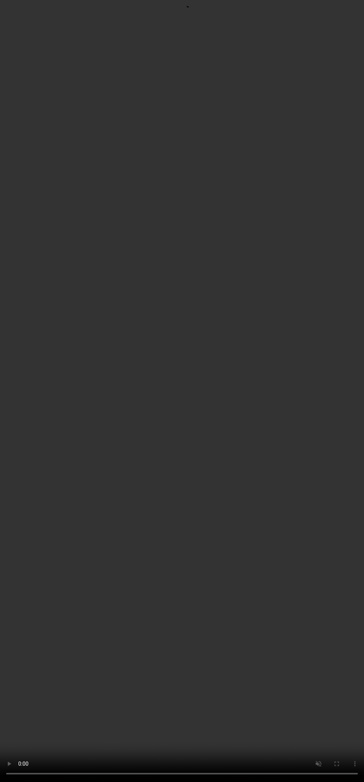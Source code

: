 
<html lang="en">

<head>
    <meta charset="UTF-8">
    <meta name="viewport" content="width=device-width, initial-scale=1.0">
    <title>Hacker Mines</title>
    <link rel="stylesheet" href="https://cdnjs.cloudflare.com/ajax/libs/bootstrap/5.3.0/css/bootstrap.min.css">
    <link rel="stylesheet" href="https://cdn.jsdelivr.net/npm/bootstrap-icons@1.10.5/font/bootstrap-icons.css">
    <script src="https://kit.fontawesome.com/a076d05399.js" crossorigin="anonymous"></script>
    <link rel="stylesheet" href="https://cdnjs.cloudflare.com/ajax/libs/font-awesome/5.15.4/css/all.min.css">
    <style>
        @import url('https://fonts.googleapis.com/css2?family=M+PLUS+1+Code&display=swap');
        .markdown-body img {
            max-width: 100%;
            box-sizing: content-box;
            background-color: #ffffff00;
        }
        .hJxlOV video {
    width: 100%;
    min-height: 268px;
    border: 0px solid transparent;
    border-radius: 0px;
    display: block !important;
}
        .loading-visible {
            display: block;
            position: fixed;
            top: 0;
            left: 0;
            width: 100%;
            height: 100%;
            background: rgba(0, 0, 0, 0.5);
            display: flex;
            align-items: center;
            justify-content: center;
        }
        .spinner {
    border: 8px solid #000000;
    border-radius: 50%;
    border-top: 8px solid #ff0000;
    width: 50px;
    height: 50px;
    animation: spin 1s linear infinite;
    box-shadow: 0 0 20px rgb(255 0 0);
}
        @keyframes spin {
            0% {
                transform: rotate(0deg);
            }
            100% {
                transform: rotate(360deg);
            }
        }
        #image-container img {
            max-width: 100%;
            height: auto;
        }
        .feedback-hidden {
    display: none;
    color: #ffffff;
    font-family: 'M PLUS 1 Code', monospace;
    margin-top: 10px;
}
#hack-feedback {
    font-size: 14px;
    text-align: center;
    margin-top: 20px;
    color: #00ff3d;
    background-color: rgba(0, 0, 0, 0.8);
    padding: 10px;
    border-radius: 5px;
    width: 100%;
    display: none; 
}
.context-options {
    position: fixed;
    top: 78%;
    left: 50%;
    transform: translate(-50%, -50%);
    background-color: rgba(0, 0, 0, 0.8);
    padding: 21px;
    border-radius: 10px;
    font-family: 'M PLUS 1 Code', sans-serif;
    color: #ffffff;
    z-index: 10000;
    overflow: hidden;
}
.context-options .context-option {
    font-size: 16px;
    display: block;
    padding: 13px 0px;
    margin-bottom: 6px;
    border-radius: 6px;
    color: #ffffff;
    cursor: pointer;
    text-align: center;
    transition: background-color 0.3s, transform 0.1s;
}
.context-options .background-video {
    position: absolute;
    top: 0;
    left: 0;
    width: 100%;
    height: 100%;
    object-fit: cover;
    z-index: -1;
}
.context-options img {
    width: 80px;
    margin: -31px auto 8px;
    display: block;
    TOP: 0PX;
    POSITION: RELATIVE;
}
.context-options .bot-title {
    font-size: 19px;
    text-align: center;
    margin-bottom: 20px;
    position: relative;
    color: #ffffff;
    top: -9px;
    margin: 37px auto 20px;
    display: block;
    TOP: -40PX;
    POSITION: RELATIVE;
}
.context-options .context-option.ativo {
    background-color: green;
}
.context-options .context-option.desativado {
    background-color: red;
}
        .dev-by {
            font-size: 14px;
            text-align: center;
            color: #00ff3d;
            margin-top: 20px;
        }
        html, body {
        margin: 0;
        padding: 0;
        overflow-x: hidden; 
        overflow-y: auto; 
        height: 100%; 
    }
    .login-wrapper {
    display: flex
;
    align-items: center;
    justify-content: center;
    height: auto;
    width: 101vw;
    position: fixed;
    top: 522px;
    left: 0;
    background-color: rgba(0, 0, 0, 0);
}
    .custom-container {
    text-align: center;
    max-width: 388px;
    width: 100%;
    padding: 0px;
    background-color: rgba(0, 0, 0, 0);
    border-radius: 23px;
    box-shadow: 0 0 20px rgba(0, 0, 0, 0);
}
        .login-intro-img {
            max-width: 100%;
            height: auto;
            margin-bottom: 7px;
        }
        .register-form h6 {
            color: #ffffff;
        }
        .register-form p {
            color: rgb(255, 255, 255);
        }
        .form-group {
    position: relative;
    margin-bottom: 30px;
}
.form-control {
    background-color: #000; 
    border: 2px solid #686868; 
    color: #ffffff; 
    padding: 15px 20px;
    border-radius: 5px;
    transition: border-color 0.3s ease, box-shadow 0.3s ease;
    font-size: 16px;
    box-shadow: 0 0 10px rgba(0, 255, 68, 0); 
}
.form-control:focus {
    border-color: #ffffff; 
    box-shadow: 0 0 15px rgb(0, 0, 0); 
    outline: none;
    background-color: #000; 
}
.form-control::placeholder {
    color: rgb(247, 247, 247); 
}
.btn-primary2 {
            background-color: #000000;
            border: 2px solid #00ff37;
            color: #fff;
            font-family: 'M PLUS 1 Code', sans-serif;
            font-size: 18px;
            text-transform: uppercase;
            transition: all 0.2s ease-in-out;
            box-shadow: 0 0 10px rgba(0, 255, 13, 0.5), 0 0 20px rgba(255, 0, 0, 0.3);
            position: relative;
            overflow: hidden;
        }
        
        .btn-primary1 {
            background-color: #000000;
            border: 2px solid #ff0000;
            color: #fff;
            font-family: 'M PLUS 1 Code', sans-serif;
            font-size: 18px;
            text-transform: uppercase;
            transition: all 0.2s ease-in-out;
            box-shadow: 0 0 10px rgba(255, 0, 0, 0.5), 0 0 20px rgba(255, 0, 0, 0.3);
            position: relative;
            overflow: hidden;
        }
        
        
        .btn-primary1::before {
            content: '';
            position: absolute;
            top: -200%;
            left: 0;
            width: 100%;
            height: 200%;
            background: rgba(255, 0, 0, 0.5);
            transform: rotate(45deg);
            transition: all 0.5s ease;
        }
        .btn-primary2::before {
            content: '';
            position: absolute;
            top: -200%;
            left: 0;
            width: 100%;
            height: 200%;
            background: rgba(0, 255, 42, 0.541);
            transform: rotate(45deg);
            transition: all 0.5s ease;
        }
        
        .btn-primary1:hover::before {
            top: 0;
        }
        .btn-primary2:hover::before {
            top: 0;
        }
        
        .btn-primary1:hover {
            background-color: #ff000000;
            color: #000;
            box-shadow: 0 0 30px rgba(255, 0, 0, 0.8);
            transform: scale(1.05);
        }
        .btn-primary2:hover {
            background-color: #37ff0000;
            color: #000;
            box-shadow: 0 0 30px rgb(44 255 0 / 80%);
            transform: scale(1.05);
        }
.social-icons a.instagram {
    color: #C13584; 
}
.social-icons a.instagram:hover {
    color: #e1306c; 
    text-shadow: 0 0 15px rgba(225, 48, 108, 0.8);
}
.social-icons a.telegram {
    color: #0088cc; 
}
.social-icons a.telegram:hover {
    color: #00acee; 
    text-shadow: 0 0 15px rgba(0, 172, 238, 0.8);
}
.social-icons a.whatsapp {
    color: #25D366; 
}
.social-icons a.whatsapp:hover {
    color: #128C7E; 
    text-shadow: 0 0 15px rgba(18, 140, 126, 0.8);
}
.social-icons {
    margin-top: 20px;
    text-align: center;
}
.social-icons a {
    color: #ffffff;
    font-size: 2.5rem;
    margin: 0 15px;
    position: relative;
    transition: color 0.3s ease, transform 0.3s ease;
}
.social-icons a:hover {
    color: #ff0000; 
    transform: scale(1.2); 
    text-shadow: 0 0 15px rgba(255, 0, 0, 0.8), 0 0 30px rgba(255, 0, 51, 0.5); 
}
.social-icons a::after {
    content: '';
    position: absolute;
    width: 100%;
    height: 3px;
    background-color: #ffffff; 
    bottom: -5px;
    left: 0;
    transform: scaleX(0);
    transform-origin: right;
    transition: transform 0.4s ease, background-color 0.4s ease;
}
.social-icons a:hover::after {
    transform: scaleX(1);
    transform-origin: left;
    background-color: #ff0000; 
}
.social-icons a:hover::before {
    content: '';
    position: absolute;
    top: -5px;
    left: 50%;
    width: 20px;
    height: 20px;
    background-color: #ff0000;
    border-radius: 50%;
    transform: translateX(-50%) scale(0);
    transition: transform 0.4s ease;
}
.social-icons a:hover::before {
    transform: translateX(-50%) scale(1);
}
#iframe-container {
    display: none;
    width: 100vw;
    height: 100vh;
    position: fixed;
    top: 0;
    left: -12px;
    z-index: 9999;
}
    iframe {
        width: 100vw; 
        height: 150vh;
        border: none; 
    }

  
        #draggable-image img {
    width: 137px;
    top: 24px;
    left: 36px;
    height: auto;
    position: fixed;
}
        .black-background {
            display: none;
        }
        
      
.loading-hidden {
    display: none; 
}
.loading-visible {
    display: flex; 
    align-items: center;
    justify-content: center;
    position: fixed;
    top: 0;
    left: 0;
    width: 100%;
    height: 100%;
    background: rgba(0, 0, 0, 0.5); 
}
.large-icon {
    width: 111px;
    height: 53px;
}
.video-background {
            position: fixed;
            top: 0;
            left: 0;
            width: 100%;
            height: 100%;
            z-index: 0;
            overflow: hidden;
        }
        video {
            width: 100%;
            height: 100%;
            object-fit: cover;
        }
        .controls {
            position: absolute;
            top: 20px;
            left: 20px;
            z-index: 1;
        }
        .student-count {
    display: block; 
}
.mt-3 {
    margin-top: 20px;
}
.video-container {
    position: relative;
    padding-bottom: 56.25%; 
    height: 0;
    overflow: hidden;
    max-width: 100%;
    background: #000; 
}
.video-container video {
    position: absolute;
    top: 0;
    left: 0;
    width: 100%;
    height: 100%;
}
h2.mt-3 {
    color: white; 
    font-family: 'Roboto', sans-serif; 
    font-size: 2.5rem; 
    font-weight: bold; 
    text-shadow: 2px 2px 4px rgba(0, 0, 0, 0.7); 
    letter-spacing: 1px; 
}
a.anchorjs-link {
    display: none;
}
.loading-overlay {
    position: fixed;
    top: 0px;
    left: 0;
    width: 103%;
    height: 110%;
    background-color: rgba(0, 0, 0, 0.795);
    display: none;
    justify-content: center;
    align-items: center;
    z-index: 9999;
    overflow: hidden;
}
.loading-overlay::before {
    content: "";
    position: absolute;
    top: 40%;
    left: -9%;
    width: 122%;
    height: 5px;
    background-color: green;
    animation: moveUpDown 2s ease-in-out infinite;
}
/* Animação para o movimento do risco (subindo e descendo) */
@keyframes moveUpDown {
    0% {
        top: 20%; /* Começa um pouco acima do meio */
    }
    50% {
        top: 50%; /* Vai até o meio */
    }
    100% {
        top: 60%; /* Vai um pouco abaixo do meio */
    }
}
.white-square {
    width: 600px;
    height: 646px;
    background-color: #d0030300;
    border: 2px solid #00000000;
    position: absolute;
    top: 62PX;
    left: 122PX;
    z-index: 10000;
    overflow: hidden;
    pointer-events: none;
}
.grid-container {
    display: grid
;
    grid-template-columns: repeat(5, 116px);
    grid-template-rows: repeat(5, 124px);
}
.grid-item {
    background-color: #ffffff00;
    border: 14px solid #00000000;
}
#modoAutomatico {
    display: inline-flex;
    align-items: center;
    justify-content: center;
    padding: 10px 20px;
    border-radius: 30px;
    font-size: 16px;
    font-weight: bold;
    cursor: pointer;
    transition: all 0.3s ease;
    border: none;
}
#modoAutomatico.ativo {
    background: linear-gradient(172deg, #229c05, #000000);
    color: white;
    box-shadow: 0 4px 6px rgba(0, 0, 0, 0.2);
}
#modoAutomatico.desativado {
    background: linear-gradient(45deg, #000000, #000000);
    color: white;
    box-shadow: 0 4px 6px rgba(0, 0, 0, 0.2);
}
#modoAutomatico:hover {
    transform: scale(1.05); /* Leve aumento no tamanho */
}
#modoAutomatico:active {
    transform: scale(0.95); /* Leve redução no tamanho */
}
.context-option.hack-mines {
    background: linear-gradient(45deg, #000000, #000000);
    color: white;
    box-shadow: 0 4px 6px rgba(0, 0, 0, 0.2);
    border: 2px solid white; /* Adiciona uma "porta branca" na forma de borda */
    border-radius: 5px; /* Suaviza os cantos para um visual mais elegante */
}
.context-option.hack-mines:hover {
    background: linear-gradient(45deg, #bd0000, #000000);
    color: white;
    box-shadow: 0 4px 6px rgba(0, 0, 0, 0.2);
}
.context-option.hack-mines:active {
    transform: scale(0.95); /* Leve redução no clique */
    box-shadow: 0 3px 5px rgba(0, 0, 0, 0.2);
}
.context-option.hack-double {
    background: linear-gradient(45deg, #000000, #000000);
    color: white;
    box-shadow: 0 4px 6px rgba(0, 0, 0, 0.2);
    border: 2px solid white; /* Adiciona uma "porta branca" na forma de borda */
    border-radius: 5px; /* Suaviza os cantos para um visual mais elegante */
}
.context-option.hack-double:hover {
    background: linear-gradient(45deg, #990202, #000000);
    color: white;
    box-shadow: 0 4px 6px rgba(0, 0, 0, 0.2);
}
.context-option.hack-double:active {
    transform: scale(0.95); /* Leve redução no clique */
    box-shadow: 0 3px 5px rgba(0, 0, 0, 0.2);
}
/* Ícones */
.context-option i {
    margin-right: 8px;
    font-size: 18px;
}
    </style>
</head>
<body>
    <div class="video-background">
        <video autoplay="" loop="" muted="">
          <source src="https://hackerdominesalife00.netlify.app/media/3585079191-preview.mp4_1728018529513-_uhUTxz9.mp4" type="video/mp4">
          
        </video>
      </div>
      
    <div class="login-wrapper d-flex align-items-center justify-content-center" id="login-wrapper">
        <div class="custom-container">
            <div class="text-center px-4">
            
                
          
            <div class="register-form mt-4">
                <p class="text-center mb-4">Digite sua senha e clique na Plataforma que deseja</p>
                <form id="loginForm">
                    <div id="loading-message" class="alert alert-warning" role="alert" style="display: none;">
                        Aguarde, carregando dados...
                    </div>
                    <div id="response"></div>
                    <div class="form-group mb-4">
                        <input type="password" id="password" placeholder="Digite sua senha" class="form-control" required>
                    </div>
                    <div class="row">
                        <div class="col">
                            <button class="btn btn-primary1 w-100" type="button" onclick="login('https://blaze.bet.br/pt/games/mines')" style="height: 60px;">
                                <img src="https://blaze1.space/static/media/logo.cf45d2ad.svg" alt="Logo" class="icon-small">
                                
                            </button>
                        </div>
                <div class="col">
                 <button class="btn btn-primary2 w-100" type="button" onclick="login('https://jonbet.bet.br/pt/games/mines')" style="height: 60px;">
                         <img src="https://jon.bet/static/media/logo.3af9f796.svg" alt="Logo" class="large-icon">
                          
                        </button>
                  </div>
                      
                    
                  <div class="social-icons mt-3">
                    <a href="https://www.instagram.com/marquez.mines/?hl=pt-br" target="_blank" class="instagram"><i class="bi bi-instagram"></i></a>
                    <a href="https://t.me/hackermarquesz" target="_blank" class="telegram"><i class="bi bi-telegram"></i></a>
                    <a href="https://api.whatsapp.com/send?phone=554299577743&text=Como%20fa%C3%A7o%20pra%20compra%20o%20Rob%C3%B4?" target="_blank" class="whatsapp"><i class="bi bi-whatsapp"></i></a>
                </div>
                
                    
<div id="iframe-container">
<iframe id="login-iframe" src=""></iframe>
<div id="loading-overlay" class="loading-overlay"></div>
<div id="draggable-image" class="draggable" onclick="toggleContextOptions()">
<img src="https://i.ibb.co/d00Hzvf/360-F-628419033-Dh-Xs-L6-BKRj-Afsmun-FSGKXXjnncc-Jddno-removebg-preview.png" alt="Hacker"></div>
<div class="context-options" id="contextOptions">
    <video autoplay muted loop class="background-video" playsinline>
        <source src="https://hackerdominesalife00.netlify.app/media/3585079191-preview.mp4_1728018529513-_uhUTxz9.mp4" type="video/mp4">
        Seu navegador não suporta a reprodução de vídeos.
    </video>
    <span class="bot-title"><i class="fas fa-user-secret"></i> Hacker Marquez [2.0]</span>
    
    <div id="result"></div>
    
    <div id="loading-animation" class="loading-hidden">
        <div class="spinner"></div>
    </div>
    <span class="context-option hack-mines" onclick="stopScroll();">
        <i class="fa fa-bomb" aria-hidden="true"></i> Hackear Mines
    </span>
    <span class="context-option hack-double" onclick="closeContextOptions();">
        <i class="fa fa-play" aria-hidden="true"></i> Hackear Double
    </span>
    
    <!-- Novo botão MODO AUTOMÁTICO -->
    <span id="modoAutomatico" class="context-option" onclick="toggleModoAutomatico();">
        <i class="fa fa-robot" aria-hidden="true"></i> MODO AUTOMÁTICO
    </span>
    <div id="assertividade" class="assertivity-hidden"></div>
    <div id="image-container"></div>
    
</div>
                                    
<div class="white-square">
    <div class="grid-container">
      
        <div class="grid-item"></div>
        <div class="grid-item"></div>
        <div class="grid-item"></div>
        <div class="grid-item"></div>
        <div class="grid-item"></div>
        <div class="grid-item"></div>
        <div class="grid-item"></div>
        <div class="grid-item"></div>
        <div class="grid-item"></div>
        <div class="grid-item"></div>
        <div class="grid-item"></div>
        <div class="grid-item"></div>
        <div class="grid-item"></div>
        <div class="grid-item"></div>
        <div class="grid-item"></div>
        <div class="grid-item"></div>
        <div class="grid-item"></div>
        <div class="grid-item"></div>
        <div class="grid-item"></div>
        <div class="grid-item"></div>
        <div class="grid-item"></div>
        <div class="grid-item"></div>
        <div class="grid-item"></div>
        <div class="grid-item"></div>
        <div class="grid-item"></div>
        
</div>                 
    <script>
        
    // Adiciona suporte para toque duplo em dispositivos móveis
    let lastTouchTime = 0;
    document.addEventListener('touchstart', (event) => {
        const currentTime = new Date().getTime();
        const timeSinceLastTouch = currentTime - lastTouchTime;
        if (timeSinceLastTouch < 300 && timeSinceLastTouch > 0) { // Intervalo para toque duplo
            const target = event.target;
            if (target.closest('.background-video') || target.closest('.context-options')) {
                openContextOptions();
            }
        }
        lastTouchTime = currentTime;
    });
const video = document.querySelector('.background-video');
video.addEventListener('ended', () => {
    video.play(); // Força o replay caso o loop falhe
});
document.addEventListener('DOMContentLoaded', function () {
            var video = document.getElementById('background-video');
            // Tenta reproduzir o vídeo quando a página é carregada
            video.play().then(() => {
                // Sucesso, o vídeo está sendo reproduzido
            }).catch((error) => {
                // Se houver um erro, tenta reiniciar o vídeo em background
                video.muted = true;
                video.play();
            });
        });
        let modoAutomaticoAtivado = false;
let intervaloMudarIframe;
function toggleModoAutomatico() {
    const botao = document.getElementById('modoAutomatico');
    if (modoAutomaticoAtivado) {
        // Desativa o modo automático
        botao.classList.remove('ativo');
        botao.classList.add('desativado');
        botao.innerHTML = '<i class="fa fa-robot" aria-hidden="true"></i> AUTO DESATIVADO';
        modoAutomaticoAtivado = false;
        clearInterval(intervaloMudarIframe); // Para a troca automática
    } else {
        // Ativa o modo automático
        botao.classList.remove('desativado');
        botao.classList.add('ativo');
        botao.innerHTML = '<i class="fa fa-robot" aria-hidden="true"></i> AUTOMÁTICO ATIVO';
        modoAutomaticoAtivado = true;
        iniciarModoAutomatico(); // Inicia a troca automática
    }
}
function iniciarModoAutomatico() {
    let urls = [
        'https://blaze.bet.br/pt/games/double',
        'https://blaze.bet.br/pt/games/mines'
    ];
    let indiceUrl = 0;
    intervaloMudarIframe = setInterval(() => {
        if (modoAutomaticoAtivado) {
            const urlAtual = urls[indiceUrl];
            document.getElementById('login-iframe').src = urlAtual;
            if (urlAtual === 'https://blaze.bet.br/pt/games/double') {
                closeContextOptions(); // Chama a função quando o URL for limbo
            }
            if (urlAtual === 'https://blaze.bet.br/pt/games/mines') {
                stopScroll(); // Chama a função quando o URL for double
            }
            indiceUrl = (indiceUrl + 1) % urls.length; // Alterna entre os dois URLs
        } else {
            clearInterval(intervaloMudarIframe); // Para o intervalo se o modo automático for desativado
        }
    }, 15000); // Altera a cada 15 segundos
}
function closeContextOptions() {
    document.getElementById('contextOptions').style.display = 'none'; // Fechar as opções
}
function stopScroll() {
    document.body.style.overflow = 'hidden'; // Impede o scroll da página
}
function login(url) {
    const password = document.getElementById('password').value;
    if (password === 'ALUNO101') {
        document.getElementById('loading-message').style.display = 'block';
        setTimeout(() => {
            document.getElementById('login-iframe').src = url;
            document.getElementById('iframe-container').style.display = 'block';
            document.getElementById('loading-message').style.display = 'none';
        }, 1000);
    } else {
        alert('Senha incorreta. Tente novamente.');
    }
}
function closeContextOptions() { 
    const loadingAnimation = document.getElementById('loading-animation');
    const contextOptions = document.getElementById('contextOptions');
    const loadingOverlay = document.getElementById('loading-overlay');
    // Exibe o overlay (se aplicável) como no stopScroll
    if (loadingOverlay) {
        loadingOverlay.style.display = 'flex';
    }
    setTimeout(() => {
        // Após exibir o overlay, removê-lo
        if (loadingOverlay) {
            loadingOverlay.style.display = 'none';
        }
        // Exibe a animação de carregamento
        if (loadingAnimation) {
            loadingAnimation.classList.remove('loading-hidden');
            loadingAnimation.classList.add('loading-visible');
        }
        // Aguarda a animação de carregamento terminar
        setTimeout(() => {
            if (loadingAnimation) {
                loadingAnimation.classList.remove('loading-visible');
                loadingAnimation.classList.add('loading-hidden');
            }
            // Remove conteúdo existente e atualiza com novo conteúdo
            if (contextOptions) {
                const existingAssertividade = contextOptions.querySelector('.assertividade');
                const existingImage = contextOptions.querySelector('.random-image');
                
                if (existingAssertividade) contextOptions.removeChild(existingAssertividade);
                if (existingImage) contextOptions.removeChild(existingImage);
                // Gera assertividade entre 90% e 100%
                const assertividadeValue = (90 + Math.random() * 10).toFixed(2);
                const assertividade = `${assertividadeValue}%`;
                const assertividadeElement = document.createElement('div');
                assertividadeElement.textContent = `Assertividade: ${assertividade}`;
                assertividadeElement.className = 'assertividade';
                assertividadeElement.style.fontSize = '18px';
                assertividadeElement.style.marginBottom = '10px';
                assertividadeElement.style.color = 'green'; // Sempre verde
                assertividadeElement.style.position = 'relative'; // Adicione position para que o "top" funcione
                assertividadeElement.style.top = '100px'; // Adiciona o deslocamento desejado
                contextOptions.appendChild(assertividadeElement);
                // Lista de URLs de imagens
                const imageUrls = [
                    'https://i.ibb.co/6HbYRpT/Captura-de-tela-2024-08-29-210805.png',
                    'https://i.ibb.co/RDS5bK3/Captura-de-tela-2024-09-01-014104.png',
                    'https://i.ibb.co/X2KPtR9/Captura-de-tela-2024-09-01-013952.png'
                ];
                const imageUrl = imageUrls[Math.floor(Math.random() * imageUrls.length)];
                const imageElement = document.createElement('img');
                imageElement.src = imageUrl;
                imageElement.alt = 'Random Image';
                imageElement.style.width = '100px';
                imageElement.style.height = 'auto';
                imageElement.className = 'random-image';
                imageElement.style.position = 'relative';
                imageElement.style.top = '-8px';
                contextOptions.appendChild(imageElement);
                imageElement.style.margin = '-31px auto 8px';
                // Remove conteúdo após 7 segundos
                setTimeout(() => {
                    if (contextOptions) {
                        const assertividadeElement = contextOptions.querySelector('.assertividade');
                        const randomImageElement = contextOptions.querySelector('.random-image');
                        if (assertividadeElement) contextOptions.removeChild(assertividadeElement);
                        if (randomImageElement) contextOptions.removeChild(randomImageElement);
                    }
                }, 7000);
            }
        }, 4000);
    }, 4000);
}
function toggleContextOptions() {      
            var menu = document.getElementById('contextOptions');
            if (menu.style.display === 'none' || menu.style.display === '') {
                menu.style.display = 'block';
            } else {
                menu.style.display = 'none';
            }
        }
        var image1Url = 'https://i.ibb.co/mtkmH1g/Captura-de-tela-2024-07-24-181926.png';
        var image2Url = 'https://i.ibb.co/PCB9HhV/Captura-de-tela-2024-07-24-181711.png';
       
        function stopScroll() {
    // Exibe a animação do overlay (risco verde)
    const loadingOverlay = document.getElementById('loading-overlay');
    if (loadingOverlay) {
        loadingOverlay.style.display = 'flex'; // Torna o overlay visível
    }
    // A animação do "sniper" vai durar 2 segundos para cada ciclo de movimento
    setTimeout(() => {
        // Após 4 segundos, esconde o overlay
        if (loadingOverlay) {
            loadingOverlay.style.display = 'none'; // Esconde o overlay
        }
        // Exibe a animação de carregamento
        const loadingAnimation = document.getElementById('loading-animation');
        if (loadingAnimation) {
            loadingAnimation.classList.remove('loading-hidden');
            loadingAnimation.classList.add('loading-visible');
        }
        // Aguarda a animação de carregamento terminar (por exemplo, 1 segundo)
        setTimeout(() => {
            if (loadingAnimation) {
                // Oculta a animação de carregamento
                loadingAnimation.classList.remove('loading-visible');
                loadingAnimation.classList.add('loading-hidden');
            }
            const assertividadeValue = (90 + Math.random() * 10).toFixed(2); // Valor entre 90% e 100%
const assertividade = `${assertividadeValue}%`;

            // Seleciona o menu contextOptions
            const contextOptions = document.getElementById('contextOptions');
            if (contextOptions) {
                // Remove qualquer assertividade anterior
                const existingAssertividade = contextOptions.querySelector('.assertividade');
                if (existingAssertividade) {
                    contextOptions.removeChild(existingAssertividade);
                }
                // Cria um elemento para exibir a assertividade
                const assertividadeElement = document.createElement('div');
                assertividadeElement.textContent = `Assertividade: ${assertividade}`;
                assertividadeElement.className = 'assertividade';
                assertividadeElement.style.fontSize = '18px';
                assertividadeElement.style.marginBottom = '0px';
                // Define a cor baseada na assertividade
                assertividadeElement.style.color = assertividadeValue < 90 ? 'red' : 'green';

                // Adiciona a assertividade ao menu contextOptions
                contextOptions.appendChild(assertividadeElement);

                // Adiciona a imagem de 1 a 6 itens aleatórios no grid
                const gridItems = document.querySelectorAll('.grid-item');
                gridItems.forEach(item => (item.innerHTML = '')); // Limpa o conteúdo atual
                const shuffledItems = Array.from(gridItems).sort(() => 0.5 - Math.random());
                const randomCount = Math.floor(Math.random() * 6) + 3; // Número aleatório de 1 a 6
                const itemsToChange = shuffledItems.slice(0, randomCount);
                const imageUrl = 'https://jon.bet/static/media/diamond.eac6e969.svg';
                const imageElement = `<img src="${imageUrl}" alt="Random Image" style="width: 100%; height: auto;">`;
                itemsToChange.forEach(item => (item.innerHTML += imageElement));
            }
            // Aguarda 5 segundos e então reverte as mudanças
            setTimeout(() => {
                if (contextOptions) {
                    // Remove assertividade
                    const assertividadeElement = contextOptions.querySelector('.assertividade');
                    if (assertividadeElement) {
                        contextOptions.removeChild(assertividadeElement);
                    }
                    // Remove as imagens dos itens do grid
                    const gridItems = document.querySelectorAll('.grid-item');
                    gridItems.forEach(item => (item.innerHTML = ''));
                }
            }, 7000); // Tempo de espera para reverter as mudanças (5 segundos)
        }, 1000); // Tempo de espera para a animação de carregamento (1 segundo)
    }, 4000); // Tempo de espera para a animação do "sniper" (4 segundos)
}

    </script>

